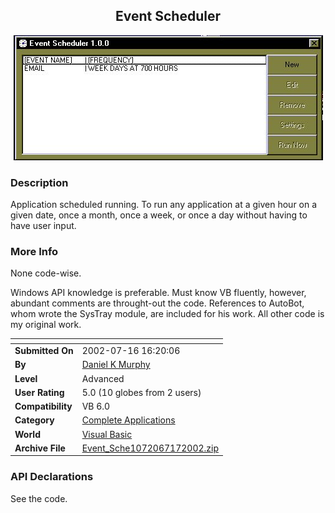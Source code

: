 ﻿<div align="center">

## Event Scheduler

<img src="PIC20027171152433887.jpg">
</div>

### Description

Application scheduled running. To run any application at a given hour on a given date, once a month, once a week, or once a day without having to have user input.
 
### More Info
 
None code-wise.

Windows API knowledge is preferable. Must know VB fluently, however, abundant comments are throught-out the code. References to AutoBot, whom wrote the SysTray module, are included for his work. All other code is my original work.


<span>             |<span>
---                |---
**Submitted On**   |2002-07-16 16:20:06
**By**             |[Daniel K Murphy](https://github.com/Planet-Source-Code/PSCIndex/blob/master/ByAuthor/daniel-k-murphy.md)
**Level**          |Advanced
**User Rating**    |5.0 (10 globes from 2 users)
**Compatibility**  |VB 6\.0
**Category**       |[Complete Applications](https://github.com/Planet-Source-Code/PSCIndex/blob/master/ByCategory/complete-applications__1-27.md)
**World**          |[Visual Basic](https://github.com/Planet-Source-Code/PSCIndex/blob/master/ByWorld/visual-basic.md)
**Archive File**   |[Event\_Sche1072067172002\.zip](https://github.com/Planet-Source-Code/daniel-k-murphy-event-scheduler__1-36991/archive/master.zip)

### API Declarations

See the code.





